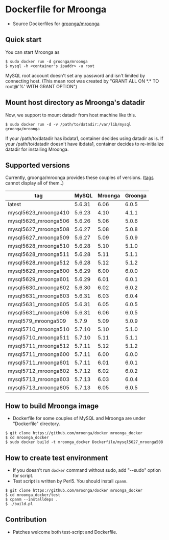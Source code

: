 # Dockerfile for Mroonga

* Source Dockerfiles for [groonga/mroonga](https://hub.docker.com/r/groonga/mroonga/)

## Quick start

You can start Mroonga as
```
$ sudo docker run -d groonga/mroonga
$ mysql -h <container's ipaddr> -u root
```

MySQL root account doesn't set any password and isn't limited by connecting host.
(This mean root was created by "GRANT ALL ON \*.\* TO root@'%' WITH GRANT OPTION")


## Mount host directory as Mroonga's datadir

Now, we support to mount datadir from host machine like this.

```
$ sudo docker run -d -v /path/to/datadir:/var/lib/mysql groonga/mroonga
```

If your /path/to/datadir has ibdata1, container decides using datadir as is.
If your /path/to/datadir doesn't have ibdata1, container decides to re-initialize datadir for installing Mroonga.


## Supported versions

Currently, groonga/mroonga provides these couples of versions.
([tags](https://hub.docker.com/r/groonga/mroonga/tags/) cannot display all of them..)

|tag                 |MySQL |Mroonga|Groonga|
|--------------------|------|-------|-------|
|latest              |5.6.31|6.06   |6.0.5  |
|mysql5623_mroonga410|5.6.23|4.10   |4.1.1  |
|mysql5626_mroonga506|5.6.26|5.06   |5.0.6  |
|mysql5627_mroonga508|5.6.27|5.08   |5.0.8  |
|mysql5627_mroonga509|5.6.27|5.09   |5.0.9  |
|mysql5628_mroonga510|5.6.28|5.10   |5.1.0  |
|mysql5628_mroonga511|5.6.28|5.11   |5.1.1  |
|mysql5628_mroonga512|5.6.28|5.12   |5.1.2  |
|mysql5629_mroonga600|5.6.29|6.00   |6.0.0  |
|mysql5629_mroonga601|5.6.29|6.01   |6.0.1  |
|mysql5630_mroonga602|5.6.30|6.02   |6.0.2  |
|mysql5631_mroonga603|5.6.31|6.03   |6.0.4  |
|mysql5631_mroonga605|5.6.31|6.05   |6.0.5  |
|mysql5631_mroonga606|5.6.31|6.06   |6.0.5  |
|mysql579_mroonga509 |5.7.9 |5.09   |5.0.9  |
|mysql5710_mroonga510|5.7.10|5.10   |5.1.0  |
|mysql5710_mroonga511|5.7.10|5.11   |5.1.1  |
|mysql5711_mroonga512|5.7.11|5.12   |5.1.2  |
|mysql5711_mroonga600|5.7.11|6.00   |6.0.0  |
|mysql5711_mroonga601|5.7.11|6.01   |6.0.1  |
|mysql5712_mroonga602|5.7.12|6.02   |6.0.2  |
|mysql5713_mroonga603|5.7.13|6.03   |6.0.4  |
|mysql5713_mroonga605|5.7.13|6.05   |6.0.5  |


## How to build Mroonga image

* Dockerfile for some couples of MySQL and Mroonga are under "Dockerfile" directory.

```
$ git clone https://github.com/mroonga/docker mroonga_docker
$ cd mroonga_docker
$ sudo docker build -t mroonga_docker Dockerfile/mysql5627_mroonga508
```

## How to create test environment

* If you doesn't run `docker` command without sudo, add "--sudo" option for script.
* Test script is written by Perl5. You should install `cpanm`.

```
$ git clone https://github.com/mroonga/docker mroonga_docker
$ cd mroonga_docker/test
$ cpanm --installdeps .
$ ./build.pl
```

## Contribution

* Patches welcome both test-script and Dockerfile.

